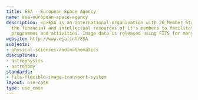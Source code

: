 ```yaml
---
title: ESA - European Space Agency
name: esa-european-space-agency
description: <p>ESA is an international organisation with 20 Member States that coordinates
  the financial and intellectual resources of it's members to facilitate space related
  programmes and activities. Image data is released using FITS for many missions.</p>
website: http://www.esa.int/ESA
subjects:
- physical-sciences-and-mathematics
disciplines:
- astrophysics
- astronomy
standards:
- fits-flexible-image-transport-system
layout: use_case
type: use_case
---
```


